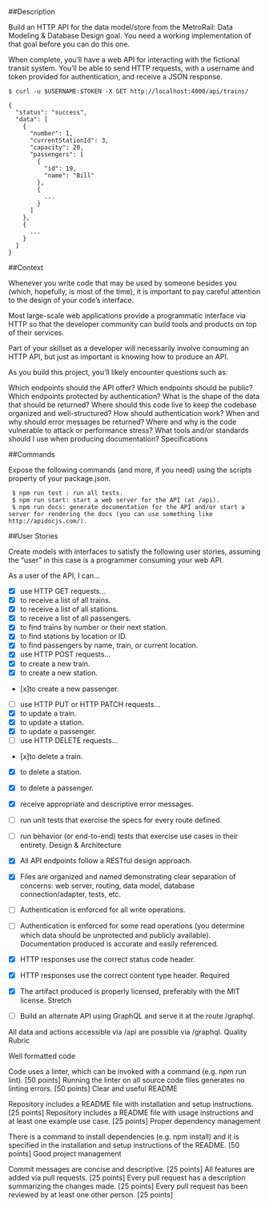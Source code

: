 ##Description

Build an HTTP API for the data model/store from the MetroRail: Data Modeling & Database Design goal. You need a working implementation of that goal before you can do this one.

When complete, you’ll have a web API for interacting with the fictional transit system. You’ll be able to send HTTP requests, with a username and token provided for authentication, and receive a JSON response.

```
$ curl -u $USERNAME:$TOKEN -X GET http://localhost:4000/api/trains/

{
  "status": "success",
  "data": [
    {
      "number": 1,
      "currentStationId": 3,
      "capacity": 20,
      "passengers": [
        {
          "id": 19,
          "name": "Bill"
        },
        {
          ...
        }
      ]
    },
    {
      ...
    }
  ]
}
```

##Context

Whenever you write code that may be used by someone besides you (which, hopefully, is most of the time), it is important to pay careful attention to the design of your code’s interface.

Most large-scale web applications provide a programmatic interface via HTTP so that the developer community can build tools and products on top of their services.

Part of your skillset as a developer will necessarily involve consuming an HTTP API, but just as important is knowing how to produce an API.

As you build this project, you’ll likely encounter questions such as:

Which endpoints should the API offer?
Which endpoints should be public? Which endpoints protected by authentication?
What is the shape of the data that should be returned?
Where should this code live to keep the codebase organized and well-structured?
How should authentication work?
When and why should error messages be returned?
Where and why is the code vulnerable to attack or performance stress?
What tools and/or standards should I use when producing documentation?
Specifications

##Commands

Expose the following commands (and more, if you need) using the scripts property of your package.json.
```
 $ npm run test : run all tests.
 $ npm run start: start a web server for the API (at /api).
 $ npm run docs: generate documentation for the API and/or start a server for rendering the docs (you can use something like http://apidocjs.com/).
 ```
 
##User Stories

Create models with interfaces to satisfy the following user stories, assuming the “user” in this case is a programmer consuming your web API.

 As a user of the API, I can…
 - [x] use HTTP GET requests…
 - [x] to receive a list of all trains.
 - [x] to receive a list of all stations.
 - [x] to receive a list of all passengers.
 - [x] to find trains by number or their next station.
 - [x] to find stations by location or ID.
 - [x] to find passengers by name, train, or current location.
 - [x] use HTTP POST requests…
 - [x] to create a new train.
 - [x] to create a new station.
 - [x]to create a new passenger.
 - [ ] use HTTP PUT or HTTP PATCH requests…
 - [x] to update a train.
 - [x] to update a station.
 - [x] to update a passenger.
 - [ ] use HTTP DELETE requests…
 - [x]to delete a train.
 - [x] to delete a station.
 - [x] to delete a passenger.
 - [x] receive appropriate and descriptive error messages.
 - [ ] run unit tests that exercise the specs for every route defined.
 - [ ] run behavior (or end-to-end) tests that exercise use cases in their entirety.
 Design & Architecture

 - [x] All API endpoints follow a RESTful design approach.
 - [x] Files are organized and named demonstrating clear separation of concerns: web server, routing, data model, database connection/adapter, tests, etc.
 - [ ] Authentication is enforced for all write operations.
 - [ ] Authentication is enforced for some read operations (you determine which data should be unprotected and publicly available).
 Documentation produced is accurate and easily referenced.
 - [x] HTTP responses use the correct status code header.
 - [x] HTTP responses use the correct content type header.
Required

 - [x] The artifact produced is properly licensed, preferably with the MIT license.
Stretch

 - [ ] Build an alternate API using GraphQL and serve it at the route /graphql.

 All data and actions accessible via /api are possible via /graphql.
Quality Rubric

Well formatted code

Code uses a linter, which can be invoked with a command (e.g. npm run lint). [50 points]
Running the linter on all source code files generates no linting errors. [50 points]
Clear and useful README

Repository includes a README file with installation and setup instructions. [25 points]
Repository includes a README file with usage instructions and at least one example use case. [25 points]
Proper dependency management

There is a command to install dependencies (e.g. npm install) and it is specified in the installation and setup instructions of the README. [50 points]
Good project management

Commit messages are concise and descriptive. [25 points]
All features are added via pull requests. [25 points]
Every pull request has a description summarizing the changes made. [25 points]
Every pull request has been reviewed by at least one other person. [25 points]
